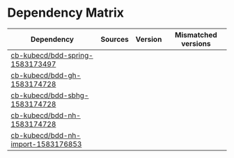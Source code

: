 # Dependency Matrix

Dependency | Sources | Version | Mismatched versions
---------- | ------- | ------- | -------------------
[cb-kubecd/bdd-spring-1583173497](https://github.com/cb-kubecd/bdd-spring-1583173497.git) |  | []() | 
[cb-kubecd/bdd-gh-1583174728](https://github.com/cb-kubecd/bdd-gh-1583174728.git) |  | []() | 
[cb-kubecd/bdd-sbhg-1583174728](https://github.com/cb-kubecd/bdd-sbhg-1583174728.git) |  | []() | 
[cb-kubecd/bdd-nh-1583174728](https://github.com/cb-kubecd/bdd-nh-1583174728.git) |  | []() | 
[cb-kubecd/bdd-nh-import-1583176853](https://github.com/cb-kubecd/bdd-nh-import-1583176853.git) |  | []() | 
